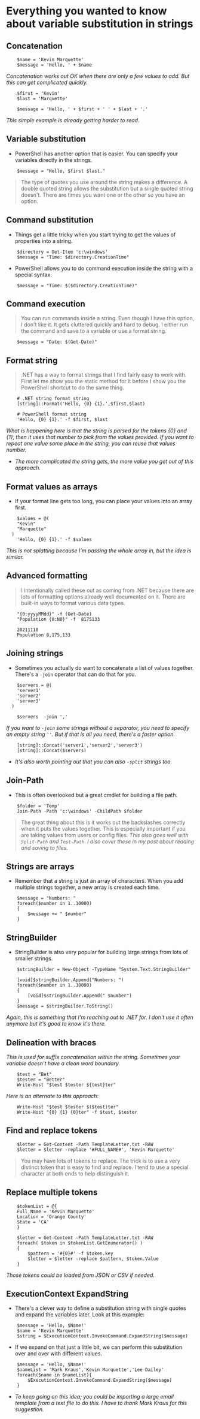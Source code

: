 # Everything you wanted to know about variable substitution in strings
## Concatenation
```
    $name = 'Kevin Marquette'
    $message = 'Hello, ' + $name
```
_Concatenation works out OK when there are only a few values to add. But this can get complicated quickly._
```
    $first = 'Kevin'
    $last = 'Marquette'
```
```
    $message = 'Hello, ' + $first + ' ' + $last + '.'
```
_This simple example is already getting harder to read._

## Variable substitution
- PowerShell has another option that is easier. You can specify your variables directly in the strings.
```
    $message = "Hello, $first $last."
```
>   The type of quotes you use around the string makes a difference.
    A double quoted string allows the substitution but a single quoted string doesn't.
    There are times you want one or the other so you have an option.

## Command substitution
- Things get a little tricky when you start trying to get the values of properties into a string.
```
    $directory = Get-Item 'c:\windows'
    $message = "Time: $directory.CreationTime"
```
- PowerShell allows you to do command execution inside the string with a special syntax.
```
    $message = "Time: $($directory.CreationTime)"
```

## Command execution
>   You can run commands inside a string. Even though I have this option,
    I don't like it. It gets cluttered quickly and hard to debug.
    I either run the command and save to a variable or use a format string.
```
    $message = "Date: $(Get-Date)"
```

## Format string
>   .NET has a way to format strings that I find fairly easy to work with.
    First let me show you the static method for it before I show you the PowerShell shortcut to do the same thing.
```
    # .NET string format string
    [string]::Format('Hello, {0} {1}.',$first,$last)

    # PowerShell format string
    'Hello, {0} {1}.' -f $first, $last
```
_What is happening here is that the string is parsed for the tokens {0} and {1}, 
then it uses that number to pick from the values provided. If you want to repeat one value some place in the string,
you can reuse that values number._
- _The more complicated the string gets, the more value you get out of this approach._

## Format values as arrays
- If your format line gets too long, you can place your values into an array first.
```
    $values = @(
    "Kevin"
    "Marquette"
  )
    'Hello, {0} {1}.' -f $values
```
_This is not splatting because I'm passing the whole array in, but the idea is similar._

## Advanced formatting
>   I intentionally called these out as coming from .NET because there are lots of formatting options already well documented on it.
    There are built-in ways to format various data types.
```
    "{0:yyyyMMdd}" -f (Get-Date)
    "Population {0:N0}" -f  8175133
```
```
    20211110
    Population 8,175,133
```

## Joining strings
- Sometimes you actually do want to concatenate a list of values together. 
  There's a `-join` operator that can do that for you.
```
    $servers = @(
    'server1'
    'server2'
    'server3'
  )

    $servers  -join ','
```
_If you want to `-join` some strings without a separator, you need to specify an empty string `''`. 
But if that is all you need, there's a faster option._
```
    [string]::Concat('server1','server2','server3')
    [string]::Concat($servers)
```
- _It's also worth pointing out that you can also `-split` strings too._

## Join-Path
- This is often overlooked but a great cmdlet for building a file path.
```
    $folder = 'Temp'
    Join-Path -Path 'c:\windows' -ChildPath $folder
```
>   The great thing about this is it works out the backslashes correctly when it puts the values together. 
    This is especially important if you are taking values from users or config files.
    _This also goes well with `Split-Path` and `Test-Path`. I also cover these in my post about reading and saving to files._

## Strings are arrays
- Remember that a string is just an array of characters. When you add multiple strings together, a new array is created each time.
```
    $message = "Numbers: "
    foreach($number in 1..10000)
    {
        $message += " $number"
    }
```

## StringBuilder
- StringBuilder is also very popular for building large strings from lots of smaller strings.
```
    $stringBuilder = New-Object -TypeName "System.Text.StringBuilder"

    [void]$stringBuilder.Append("Numbers: ")
    foreach($number in 1..10000)
    {
        [void]$stringBuilder.Append(" $number")
    }
    $message = $stringBuilder.ToString()
```
_Again, this is something that I'm reaching out to .NET for. I don't use it often anymore 
but it's good to know it's there._

## Delineation with braces
_This is used for suffix concatenation within the string. 
Sometimes your variable doesn't have a clean word boundary._
```
    $test = "Bet"
    $tester = "Better"
    Write-Host "$test $tester ${test}ter"
```
_Here is an alternate to this approach:_
```
    Write-Host "$test $tester $($test)ter"
    Write-Host "{0} {1} {0}ter" -f $test, $tester
```

## Find and replace tokens
```
    $letter = Get-Content -Path TemplateLetter.txt -RAW
    $letter = $letter -replace '#FULL_NAME#', 'Kevin Marquette'
```
>   You may have lots of tokens to replace. 
    The trick is to use a very distinct token that is easy to find and replace.
    I tend to use a special character at both ends to help distinguish it.

## Replace multiple tokens
```
    $tokenList = @{
    Full_Name = 'Kevin Marquette'
    Location = 'Orange County'
    State = 'CA'
    }

    $letter = Get-Content -Path TemplateLetter.txt -RAW
    foreach( $token in $tokenList.GetEnumerator() )
    {
        $pattern = '#{0}#' -f $token.key
        $letter = $letter -replace $pattern, $token.Value
    }
```
_Those tokens could be loaded from JSON or CSV if needed._


## ExecutionContext ExpandString
- There's a clever way to define a substitution string with single quotes and expand the variables later.
  Look at this example:
```
    $message = 'Hello, $Name!'
    $name = 'Kevin Marquette'
    $string = $ExecutionContext.InvokeCommand.ExpandString($message)
```
- If we expand on that just a little bit, we can perform this substitution over and over with different values.
```
    $message = 'Hello, $Name!'
    $nameList = 'Mark Kraus','Kevin Marquette','Lee Dailey'
    foreach($name in $nameList){
        $ExecutionContext.InvokeCommand.ExpandString($message)
    }
```
- _To keep going on this idea; you could be importing a large email template from a text file to do this.
I have to thank Mark Kraus for this suggestion._



